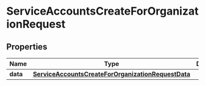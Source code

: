 

# ServiceAccountsCreateForOrganizationRequest


## Properties

| Name | Type | Description | Notes |
|------------ | ------------- | ------------- | -------------|
|**data** | [**ServiceAccountsCreateForOrganizationRequestData**](ServiceAccountsCreateForOrganizationRequestData.md) |  |  |



